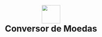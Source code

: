 <h1 style="text-align: center;"><img style="display: block; margin-left: auto; margin-right: auto;" src="https://acegif.com/wp-content/gifs/coin-flip-59.gif" alt="" width="60" height="60" />Conversor de Moedas</h1>
